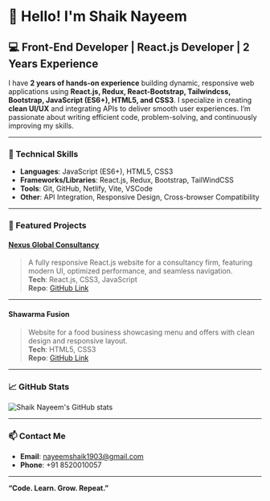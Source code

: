 # 👋 Hello! I'm Shaik Nayeem

## 💻 Front-End Developer | React.js Developer | 2 Years Experience

I have **2 years of hands-on experience** building dynamic, responsive web applications using **React.js, Redux, React-Bootstrap, Tailwindcss, Bootstrap, JavaScript (ES6+), HTML5, and CSS3**. I specialize in creating **clean UI/UX** and integrating APIs to deliver smooth user experiences. I’m passionate about writing efficient code, problem-solving, and continuously improving my skills.

---

### 🔨 Technical Skills

- **Languages**: JavaScript (ES6+), HTML5, CSS3
- **Frameworks/Libraries**: React.js, Redux, Bootstrap, TailWindCSS
- **Tools**: Git, GitHub, Netlify, Vite, VSCode
- **Other**: API Integration, Responsive Design, Cross-browser Compatibility

---

### 🚀 Featured Projects

#### **[Nexus Global Consultancy](https://nexus-global-consultency.netlify.app/)**
> A fully responsive React.js website for a consultancy firm, featuring modern UI, optimized performance, and seamless navigation.  
**Tech**: React.js, CSS3, JavaScript  
**Repo**: [GitHub Link](https://github.com/ShaikNayeem1903/Nexus-Global-Consultancy)

---

#### **Shawarma Fusion**
> Website for a food business showcasing menu and offers with clean design and responsive layout.  
**Tech**: HTML5, CSS3  
**Repo**: [GitHub Link](https://github.com/ShaikNayeem1903/Shawarma-Fusion)


---

### 📈 GitHub Stats

![Shaik Nayeem's GitHub stats](https://github-readme-stats.vercel.app/api?username=ShaikNayeem1903&show_icons=true&theme=tokyonight)

---

### 📫 Contact Me

- **Email**: nayeemshaik1903@gmail.com  
- **Phone**: +91 8520010057   

---

**“Code. Learn. Grow. Repeat.”**
